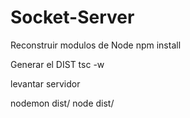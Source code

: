 # Socket-Server
Reconstruir modulos de Node
npm install

Generar el DIST
tsc -w

levantar servidor

nodemon dist/
node dist/